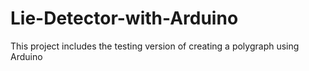 # Lie-Detector-with-Arduino
This project includes the testing version of creating a polygraph using Arduino
